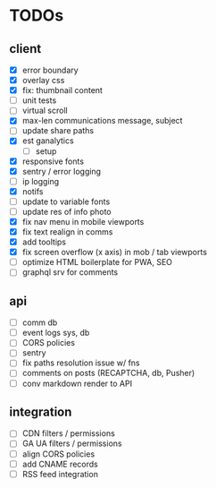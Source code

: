# TODOs

## client

- [x] error boundary
- [x] overlay css
- [x] fix: thumbnail content
- [ ] unit tests
- [ ] virtual scroll
- [x] max-len communications message, subject
- [ ] update share paths
- [x] est ganalytics
  - [ ] setup
- [x] responsive fonts
- [x] sentry / error logging
- [ ] ip logging
- [x] notifs
- [ ] update to variable fonts
- [ ] update res of info photo
- [x] fix nav menu in mobile viewports
- [x] fix text realign in comms
- [x] add tooltips
- [x] fix screen overflow (x axis) in mob / tab viewports
- [ ] optimize HTML boilerplate for PWA, SEO
- [ ] graphql srv for comments

## api

- [ ] comm db
- [ ] event logs sys, db
- [ ] CORS policies
- [ ] sentry
- [ ] fix paths resolution issue w/ fns
- [ ] comments on posts (RECAPTCHA, db, Pusher)
- [ ] conv markdown render to API

## integration

- [ ] CDN filters / permissions
- [ ] GA UA filters / permissions
- [ ] align CORS policies
- [ ] add CNAME records
- [ ] RSS feed integration
